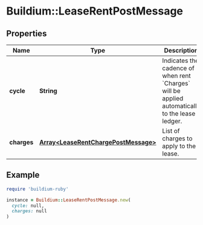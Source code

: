 # Buildium::LeaseRentPostMessage

## Properties

| Name | Type | Description | Notes |
| ---- | ---- | ----------- | ----- |
| **cycle** | **String** | Indicates the cadence of when rent &#x60;Charges&#x60; will be applied automatically to the lease ledger. |  |
| **charges** | [**Array&lt;LeaseRentChargePostMessage&gt;**](LeaseRentChargePostMessage.md) | List of charges to apply to the lease. |  |

## Example

```ruby
require 'buildium-ruby'

instance = Buildium::LeaseRentPostMessage.new(
  cycle: null,
  charges: null
)
```

